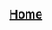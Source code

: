 ##   [Home](https://dev.azure.com/Supportability/Big%20Data/_wiki/wikis/Big-Data.wiki/24057/Getting-Started)
